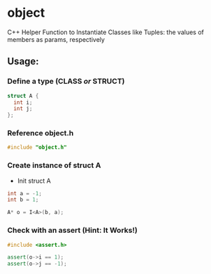 # object
C++ Helper Function to Instantiate Classes like Tuples: the values of members as params, respectively

## Usage:

### Define a type (CLASS *or* STRUCT)
```cpp
struct A {
  int i;
  int j;
};
```
  
### Reference object.h
```cpp
#include "object.h"
```
  

### Create instance of struct A 
* Init struct A 
```cpp
int a = -1;
int b = 1;

A* o = I<A>(b, a);
```
  
### Check with an assert (Hint: It Works!)
```cpp
#include <assert.h>  

assert(o->i == 1);
assert(o->j == -1);
```
